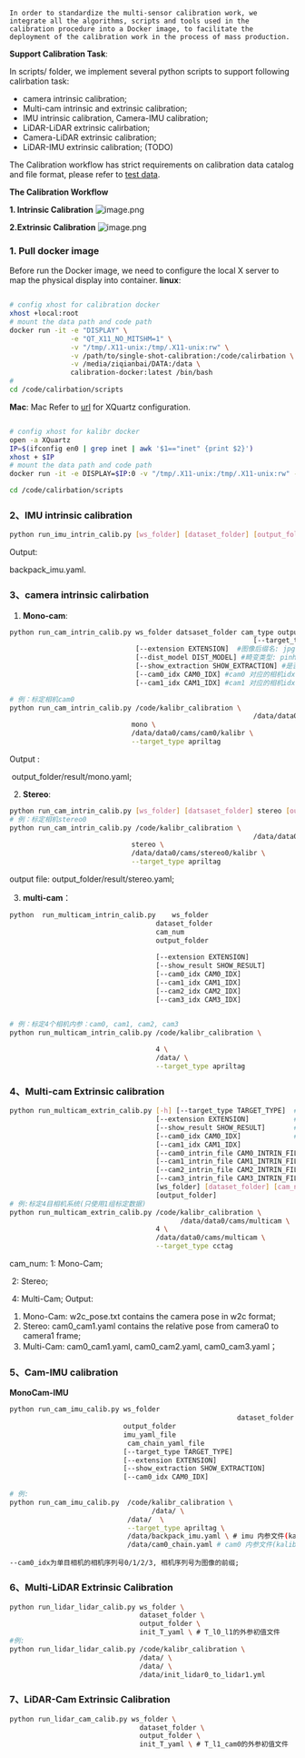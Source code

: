 	In order to standardize the multi-sensor calibration work, we integrate all the algorithms, scripts and tools used in the calibration procedure into a Docker image, to facilitate the deployment of the calibration work in the process of mass production.
**Support Calibration Task**:

In scripts/ folder, we implement several python scripts to support following  calirbation task:

* camera intrinsic calibration;
* Multi-cam intrinsic and extrinsic calibration;
* IMU intrinsic calibration, Camera-IMU calibration;
* LiDAR-LiDAR extrinsic calirbation;
* Camera-LiDAR extrinsic calibration;
* LiDAR-IMU extrinsic calibration; (TODO)

The Calibration workflow has strict requirements on calibration data catalog and file format, please refer to [test data](https://drive.google.com/file/d/1aaWk44UUGWs6tE-ATOtT1qy7E_eiUQUu/view?usp=sharing).
​

**The Calibration Workflow**

 **1. Intrinsic Calibration**
![image.png](https://intranetproxy.alipay.com/skylark/lark/0/2021/png/225917/1622634471472-2bd8a9eb-27ee-4113-8992-a97ac6a07d80.png#clientId=u12e67438-d0c7-4&from=paste&height=260&id=u844abdfa&margin=%5Bobject%20Object%5D&name=image.png&originHeight=520&originWidth=1294&originalType=binary&ratio=1&size=82703&status=done&style=none&taskId=u23bd9cd7-3c28-497f-bef7-46d881866d8&width=647)

**2.Extrinsic Calibration**
![image.png](https://intranetproxy.alipay.com/skylark/lark/0/2021/png/225917/1622634488953-fa0ef57b-d315-46b9-8782-65ce4c4a3c26.png#clientId=u12e67438-d0c7-4&from=paste&height=447&id=u063e993a&margin=%5Bobject%20Object%5D&name=image.png&originHeight=894&originWidth=910&originalType=binary&ratio=1&size=123854&status=done&style=none&taskId=u0232ba31-e7cf-4426-b3cb-f6f845b3ccf&width=455)






### 1. Pull docker image 
Before run the Docker image, we need to configure the local X server to map the physical display into container. 
**linux**:

```bash

# config xhost for calibration docker 
xhost +local:root
# mount the data path and code path
docker run -it -e "DISPLAY" \
               -e "QT_X11_NO_MITSHM=1" \
               -v "/tmp/.X11-unix:/tmp/.X11-unix:rw" \
               -v /path/to/single-shot-calibration:/code/calirbation \
               -v /media/ziqianbai/DATA:/data \
               calibration-docker:latest /bin/bash
# 
cd /code/calirbation/scripts
```


**Mac**:
Mac Refer to [url](https://sourabhbajaj.com/blog/2017/02/07/gui-applications-docker-mac/) for XQuartz configuration.

```bash

# config xhost for kalibr docker 
open -a XQuartz
IP=$(ifconfig en0 | grep inet | awk '$1=="inet" {print $2}')
xhost + $IP
# mount the data path and code path
docker run -it -e DISPLAY=$IP:0 -v "/tmp/.X11-unix:/tmp/.X11-unix:rw" -v /media/ziqianbai/DATA:/data -v /path/to/single-shot-calibration:/code/calirbation \ calibration-docker:latest /bin/bash 

cd /code/calirbation/scripts
```



### 2、IMU intrinsic calibration
```bash
python run_imu_intrin_calib.py [ws_folder] [dataset_folder] [output_folder]
```
Output:

   backpack_imu.yaml.


### 3、camera intrinsic calirbation

1. **Mono-cam**:
```bash
python run_cam_intrin_calib.py ws_folder datsaset_folder cam_type output_folder
															[--target_type TARGET_TYPE]  #标定板类型: checkerboard, apriltag, cctag
                               [--extension EXTENSION]  #图像后缀名: jpg png
                               [--dist_model DIST_MODEL] #畸变类型: pinhole-equi, pinhole-radtan
                               [--show_extraction SHOW_EXTRACTION] #是否可视化特征提取过程
                               [--cam0_idx CAM0_IDX] #cam0 对应的相机idx
                               [--cam1_idx CAM1_IDX] #cam1 对应的相机idx

# 例：标定相机cam0
python run_cam_intrin_calib.py /code/kalibr_calibration \
															/data/data0/cams/cam0 \
                              mono \
                              /data/data0/cams/cam0/kalibr \
                              --target_type apriltag
```
Output :

​	  output_folder/result/mono.yaml;


2. **Stereo**:
```bash
python run_cam_intrin_calib.py [ws_folder] [datsaset_folder] stereo [output_folder]
# 例：标定相机stereo0
python run_cam_intrin_calib.py /code/kalibr_calibration \
															/data/data0/cams/stereo0 \
                              stereo \
                              /data/data0/cams/stereo0/kalibr \
                              --target_type apriltag
```
output file: output_folder/result/stereo.yaml;
 


3. **multi-cam**：
```bash
python  run_multicam_intrin_calib.py    ws_folder 
                                    dataset_folder 
                                    cam_num
                                    output_folder 
																		[--target_type TARGET_TYPE]
                                    [--extension EXTENSION]
                                    [--show_result SHOW_RESULT]
                                    [--cam0_idx CAM0_IDX]
                                    [--cam1_idx CAM1_IDX]
                                    [--cam2_idx CAM2_IDX]
                                    [--cam3_idx CAM3_IDX]


# 例：标定4个相机内参：cam0, cam1, cam2, cam3
python run_multicam_intrin_calib.py /code/kalibr_calibration \
																		/data/ \
                                    4 \
                                    /data/ \
                                    --target_type apriltag
```


### 4、Multi-cam Extrinsic calibration

```bash
python run_multicam_extrin_calib.py [-h] [--target_type TARGET_TYPE]  # 标定板类型: checkerboard, apriltag, cctag
                                    [--extension EXTENSION]           # 图像后缀: png, jpg
                                    [--show_result SHOW_RESULT]       # 是否可视化标定结果
                                    [--cam0_idx CAM0_IDX]             # 目标相机序列号, default:0
                                    [--cam1_idx CAM1_IDX]
                                    [--cam0_intrin_file CAM0_INTRIN_FILE] # 目标相机原始内参文件
                                    [--cam1_intrin_file CAM1_INTRIN_FILE]
                                    [--cam2_intrin_file CAM2_INTRIN_FILE]
                                    [--cam3_intrin_file CAM3_INTRIN_FILE]
                                    [ws_folder] [dataset_folder] [cam_num]
                                    [output_folder]
# 例:标定4目相机系统(只使用1组标定数据)
python run_multicam_extrin_calib.py /code/kalibr_calibration \
			                              /data/data0/cams/multicam \
                                    4 \
                                    /data/data0/cams/multicam \
                                    --target_type cctag
```
cam_num:  1: Mono-Cam; 

​					2: Stereo; 

​					4: Multi-Cam;
Output: 

   1. Mono-Cam: w2c_pose.txt contains the camera pose in w2c format;
   1. Stereo: cam0_cam1.yaml contains the relative pose from camera0 to camera1 frame;
   1. Multi-Cam: cam0_cam1.yaml, cam0_cam2.yaml, cam0_cam3.yaml；



### 5、Cam-IMU calibration
**MonoCam-IMU**

```bash
python run_cam_imu_calib.py ws_folder
														dataset_folder
                            output_folder
                            imu_yaml_file 
                             cam_chain_yaml_file
                            [--target_type TARGET_TYPE]
                            [--extension EXTENSION]
                            [--show_extraction SHOW_EXTRACTION]
                            [--cam0_idx CAM0_IDX]
                              
# 例:
python run_cam_imu_calib.py  /code/kalibr_calibration \
			                       /data/ \
                             /data/  \
                             --target_type apriltag \
                             /data/backpack_imu.yaml \ # imu 内参文件(kalibr输出)
                             /data/cam0_chain.yaml # cam0 内参文件(kalibr输出)
```
    --cam0_idx为单目相机的相机序列号0/1/2/3, 相机序列号为图像的前缀;



### 6、Multi-LiDAR Extrinsic Calibration
```bash
python run_lidar_lidar_calib.py ws_folder \
                                dataset_folder \
                                output_folder \
                                init_T_yaml \ # T_l0_l1的外参初值文件
#例:
python run_lidar_lidar_calib.py /code/kalibr_calibration \
                                /data/ \
                                /data/ \
                                /data/init_lidar0_to_lidar1.yml
```



### 7、LiDAR-Cam Extrinsic Calibration

```bash
python run_lidar_cam_calib.py ws_folder \
                                dataset_folder \
                                output_folder \
                                init_T_yaml \ # T_l1_cam0的外参初值文件
```
